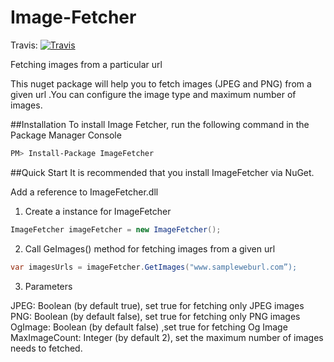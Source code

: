 # Image-Fetcher
Travis:    [![Travis](https://travis-ci.org/amalayil/Image-Fetcher.svg?branch=master)](https://travis-ci.org/amalayil/Image-Fetcher)

Fetching images from a particular url

This nuget package will help you to fetch images (JPEG and PNG) from a given url .You can configure the image type and maximum number of images.

##Installation
To install Image Fetcher, run the following command in the Package Manager Console

```sh
PM> Install-Package ImageFetcher
```

##Quick Start
It is recommended that you install ImageFetcher via NuGet.

Add a reference to ImageFetcher.dll

1)	Create a instance for ImageFetcher

```cs
ImageFetcher imageFetcher = new ImageFetcher();
```

2)	Call GeImages() method for fetching images from a given url

```cs
var imagesUrls = imageFetcher.GetImages("www.sampleweburl.com”);
```

3)	Parameters

JPEG: Boolean (by default true), set true for fetching only JPEG images  
PNG:  Boolean (by default false), set true for fetching only PNG images             
OgImage: Boolean (by default false) ,set true for fetching Og Image                   
MaxImageCount:  Integer (by default 2), set the maximum number of images needs to fetched.
